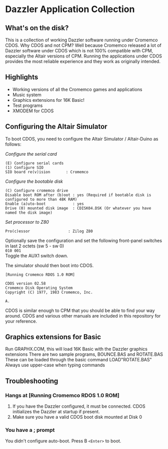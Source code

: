 # Dazzler Application Collection

## What's on the disk?

This is a collection of working Dazzler software running under Cromemco CDOS. Why CDOS and not CPM? Well because Cromemco released a lot of Dazzler software under CDOS which is not 100% compatible with CPM, especially the Altair versions of CPM. Running the applications under CDOS provides the most reliable experience and they work as originally intended.

## Highlights
* Working versions of all the Cromemco games and applications
* Music system
* Graphics extensions for 16K Basic!
* Test programs
* XMODEM for CDOS

## Configuring the Altair Simulator

To boot CDOS, you need to configure the Altair Simulator / Altair-Duino as follows:

*Configure the serial card*
```
(E) Configure serial cards
(1) Configure SIO
SIO board re(v)ision       : Cromemco
```
*Configure the bootable disk*
```
(C) Configure cromemco drive
Disable boot ROM after (b)oot : yes (Required if bootable disk is configured to more than 48K RAM)
Enable (a)uto-boot            : yes
Drive (0) mounted disk image  : CDISK04.DSK (Or whatever you have named the disk image)
```
*Set processor to Z80*
```
Pro(c)essor                 : Zilog Z80
```
Optionally save the configuration and set the following front-panel switches in last 2 octets (sw 5 - sw 0)<br>
`010 001`<br>
Toggle the AUX1 switch down.<br>

The simulator should then boot into CDOS.
```
[Running Cromemco RDOS 1.0 ROM]

CDOS version 02.58
Cromemco Disk Operating System
Copyright (C) 1977, 1983 Cromemco, Inc.

A.
```
CDOS is similar enough to CPM that you should be able to find your way around. CDOS and various other manuals are included in this repository for your reference.

## Graphics extensions for Basic
Run GRAPHX.COM, this will load 16K Basic with the Dazzler graphics extensions
There are two sample programs, BOUNCE.BAS and ROTATE.BAS<br>
These can be loaded through the basic command LOAD"ROTATE.BAS"<br>
Always use upper-case when typing commands<br>

## Troubleshooting
### Hangs at [Running Cromemco RDOS 1.0 ROM]
1) If you have the Dazzler configured, it must be connected. CDOS initializes the Dazzler at startup if present.
2) Make sure you have a valid CDOS boot disk mounted at Disk 0

### You have a ; prompt
You didn't configure auto-boot. Press B `<Enter>` to boot.





